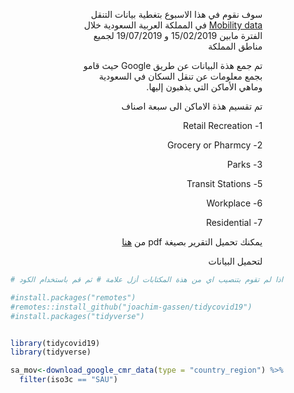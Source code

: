 <div dir="rtl", style = "padding-left:20%; padding-right:20%">

سوف نقوم في هذا الاسبوع بتغطية بيانات التنقل
[Mobility data](https://www.blog.google/technology/health/covid-19-community-mobility-reports?hl=en)
 في المملكة العربية السعودية خلال الفترة مابين
15/02/2019
و
19/07/2019
لجميع مناطق المملكة

تم جمع هذة البيانات عن طريق
Google
حيث قامو بجمع معلومات عن تنقل السكان في السعودية
وماهي الأماكن التي يذهبون إليها.

تم تقسيم هذة الاماكن الى سبعة اصناف

1- Retail Recreation


2- Grocery or Pharmcy


3- Parks


5- Transit Stations


6- Workplace


7- Residential


يمكنك تحميل التقرير بصيغة 
pdf
من
[هنا](https://www.google.com/covid19/mobility/)


لتحميل البيانات

</div>

```r
# اذا لم تقوم بتنصيب اي من هذة المكتابات أزل علامة # ثم قم باستخدام الكود

#install.packages("remotes")
#remotes::install_github("joachim-gassen/tidycovid19")
#install.packages("tidyverse")


library(tidycovid19)
library(tidyverse)

sa_mov<-download_google_cmr_data(type = "country_region") %>%
  filter(iso3c == "SAU") 
  
```
